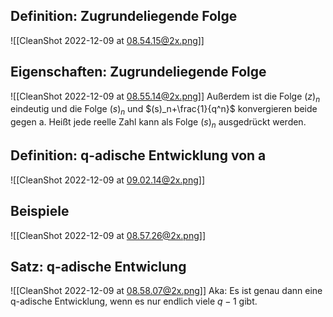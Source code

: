 ## Definition: Zugrundeliegende Folge

![[CleanShot 2022-12-09 at 08.54.15@2x.png]]

## Eigenschaften: Zugrundeliegende Folge

![[CleanShot 2022-12-09 at 08.55.14@2x.png]]
Außerdem ist die Folge $(z)_n$ eindeutig und die Folge $(s)_n$ und $(s)_n+\frac{1}{q^n}$ konvergieren beide gegen a. Heißt jede reelle Zahl kann als Folge $(s)_n$ ausgedrückt werden.

## Definition: q-adische Entwicklung von a

![[CleanShot 2022-12-09 at 09.02.14@2x.png]]

## Beispiele

![[CleanShot 2022-12-09 at 08.57.26@2x.png]]

## Satz: q-adische Entwiclung

![[CleanShot 2022-12-09 at 08.58.07@2x.png]]
Aka: Es ist genau dann eine q-adische Entwicklung, wenn es nur endlich viele $q-1$ gibt.
